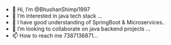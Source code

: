 - 👋 Hi, I’m @BhushanShimpi1997
- 👀 I’m interested in java tech stack ...
- 🌱 I have good understanding of SpringBoot & Microservices..
- 💞️ I’m looking to collaborate on java backend projects ...
- 📫 How to reach me 7387136871...

<!---
BhushanShimpi1997/BhushanShimpi1997 is a ✨ special ✨ repository because its `README.md` (this file) appears on your GitHub profile.
You can click the Preview link to take a look at your changes.
--->

